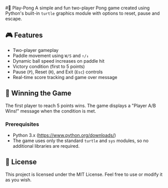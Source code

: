 #🏓 Play-Pong
A simple and fun two-player Pong game created using Python's built-in `turtle` graphics module with options to reset, pause and escape.


## 🎮 Features

- Two-player gameplay
- Paddle movement using `W/S` and `↑/↓`
- Dynamic ball speed increases on paddle hit
- Victory condition (first to 5 points)
- Pause (`P`), Reset (`R`), and Exit (`Esc`) controls
- Real-time score tracking and game over message

## 🏁 Winning the Game

The first player to reach 5 points wins. The game displays a "Player A/B Wins!" message when the condition is met.


### Prerequisites
- Python 3.x (https://www.python.org/downloads/)
- The game uses only the standard `turtle` and `sys` modules, so no additional libraries are required.


## 🧾 License
This project is licensed under the MIT License. Feel free to use or modify it as you wish.

